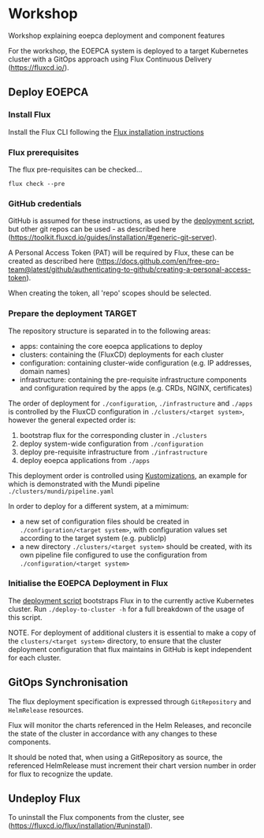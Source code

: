 # Workshop

Workshop explaining eoepca deployment and component features

For the workshop, the EOEPCA system is deployed to a target Kubernetes cluster with a GitOps approach using Flux Continuous Delivery (https://fluxcd.io/).

## Deploy EOEPCA

### Install Flux

Install the Flux CLI following the [Flux installation instructions](https://fluxcd.io/flux/installation/#install-the-flux-cli)

### Flux prerequisites

The flux pre-requisites can be checked...

```
flux check --pre
```

### GitHub credentials

GitHub is assumed for these instructions, as used by the [deployment script](./deploy-to-cluster), but other git repos can be used - as described here (https://toolkit.fluxcd.io/guides/installation/#generic-git-server).

A Personal Access Token (PAT) will be required by Flux, these can be created as described here (https://docs.github.com/en/free-pro-team@latest/github/authenticating-to-github/creating-a-personal-access-token).

When creating the token, all 'repo' scopes should be selected.

### Prepare the deployment TARGET

The repository structure is separated in to the following areas:
- apps: containing the core eoepca applications to deploy
- clusters: containing the (FluxCD) deployments for each cluster
- configuration: containing cluster-wide configuration (e.g. IP addresses, domain names)
- infrastructure: containing the pre-requisite infrastructure components and configuration required by the apps (e.g. CRDs, NGINX, certificates)

The order of deployment for `./configuration`, `./infrastructure` and `./apps` is controlled by the FluxCD configuration in `./clusters/<target system>`, however the general expected order is:
1. bootstrap flux for the corresponding cluster in `./clusters`
2. deploy system-wide configuration from `./configuration`
3. deploy pre-requisite infrastructure from `./infrastructure`
4. deploy eoepca applications from `./apps`

This deployment order is controlled using [Kustomizations](https://fluxcd.io/flux/components/kustomize/kustomization/), an example for which is demonstrated with the Mundi pipeline `./clusters/mundi/pipeline.yaml`

In order to deploy for a different system, at a mimimum:
- a new set of configuration files should be created in `./configuration/<target system>`, with configuration values set according to the target system (e.g. publicIp)
- a new directory `./clusters/<target system>` should be created, with its own pipeline file configured to use the configuration from `./configuration/<target system>`

### Initialise the EOEPCA Deployment in Flux

The [deployment script](./deploy-to-cluster) bootstraps Flux in to the currently active Kubernetes cluster. Run `./deploy-to-cluster -h` for a full breakdown of the usage of this script.

NOTE. For deployment of additional clusters it is essential to make a copy of the `clusters/<target system>` directory, to ensure that the cluster deployment configuration that flux maintains in GitHub is kept independent for each cluster.

## GitOps Synchronisation

The flux deployment specification is expressed through `GitRepository` and `HelmRelease` resources.

Flux will monitor the charts referenced in the Helm Releases, and reconcile the state of the cluster in accordance with any changes to these components.

It should be noted that, when using a GitRepository as source, the referenced HelmRelease must increment their chart version number in order for flux to recognize the update.

## Undeploy Flux

To uninstall the Flux components from the cluster, see (https://fluxcd.io/flux/installation/#uninstall).
